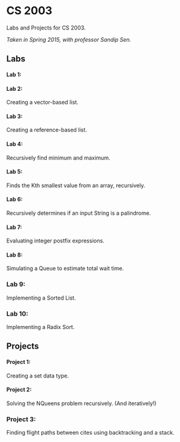 CS 2003
=======

Labs and Projects for CS 2003.

*Taken in Spring 2015, with professor Sandip Sen.*

Labs
----

#### Lab 1:

#### Lab 2:
Creating a vector-based list.

#### Lab 3:
Creating a reference-based list.

#### Lab 4:
Recursively find minimum and maximum.

#### Lab 5:
Finds the Kth smallest value from an array, recursively.

#### Lab 6:
Recursively determines if an input String is a palindrome.

#### Lab 7:
Evaluating integer postfix expressions.

#### Lab 8:
Simulating a Queue to estimate total wait time.

### Lab 9:
Implementing a Sorted List.

### Lab 10:
Implementing a Radix Sort.

Projects
--------

#### Project 1:
Creating a set data type.

#### Project 2:
Solving the NQueens problem recursively. (And iteratively!)

### Project 3:
Finding flight paths between cites using backtracking and a stack.
